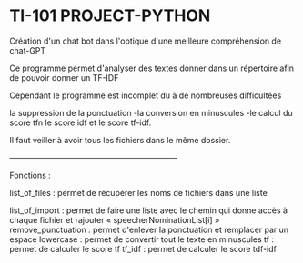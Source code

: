 # TI-101 PROJECT-PYTHON

Création d'un chat bot dans l'optique d'une meilleure compréhension de chat-GPT

Ce programme permet d'analyser des textes donner dans un répertoire afin de pouvoir donner un TF-IDF

Cependant le programme est incomplet du  à de nombreuses difficultées

la suppression de la ponctuation
-la conversion en minuscules
-le calcul du score tfn le score idf et le score tf-idf.

Il faut veiller à avoir tous les fichiers dans le même dossier. 

—————————————————————

Fonctions : 
 
list_of_files : permet de récupérer les noms de fichiers dans une liste 

list_of_import : permet de faire une liste avec le chemin qui donne accès à chaque fichier et rajouter « speecherNominationList[i] »
remove_punctuation : permet d'enlever la ponctuation et remplacer par un espace
lowercase : permet de convertir tout le texte en minuscules 
tf : permet de calculer le score tf
tf_idf : permet de calculer le score tdf-idf
